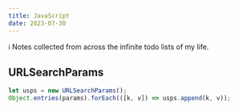 ```yaml
---
title: JavaScript
date: 2023-07-30
---
```


<p
  class="bg-gray-100 p-6 text-gray-800 border-gray-800 border-0 border-l-4"
>
  ℹ️ Notes collected from across the infinite todo lists of my life.
</p>

## URLSearchParams

```js
let usps = new URLSearchParams();
Object.entries(params).forEach(([k, v]) => usps.append(k, v));
```
